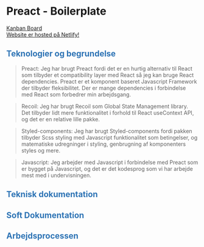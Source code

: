 # Preact - Boilerplate
[Kanban Board](https://trello.com/b/vFm5CY0t/eksamen)<br/>
[Website er hosted på Netlify!](http://google.com)
<br/>
<h2 style="color: #2e74b5">Teknologier og begrundelse</h2>

>  Preact: Jeg har brugt Preact fordi det er en hurtig alternativ til React som tilbyder et compatibility layer med React så jeg kan bruge React dependencies. Preact er et komponent baseret Javascript Framework der tilbyder fleksibilitet. Der er mange dependencies i forbindelse med React som forbedrer min arbejdsgang.

> Recoil: Jeg har brugt Recoil som Global State Management library. Det tilbyder lidt mere funktionalitet i forhold til React useContext API, og det er en relative lille pakke.

> Styled-components: Jeg har brugt Styled-components fordi pakken tilbyder Scss styling med Javascript funktionalitet som betingelser, og matematiske udregninger i styling, genbrugning af komponenters styles og mere.

> Javascript: Jeg arbejder med Javascript i forbindelse med Preact som er bygget på Javascript, og det er det kodesprog som vi har arbejde mest med i undervisningen.

<h2 style="color: #2e74b5">Teknisk dokumentation</h2>
<h2 style="color: #2e74b5">Soft Dokumentation</h2>
<h2 style="color: #2e74b5">Arbejdsprocessen</h2>
